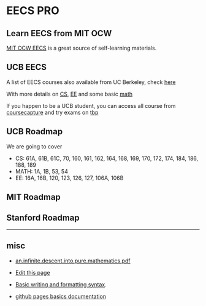 # EECS PRO

## Learn EECS from MIT OCW
[MIT OCW EECS](https://ocw.mit.edu/courses/electrical-engineering-and-computer-science/) is a great source of self-learning materials.

## UCB EECS
A list of EECS courses also available from UC Berkeley, check [here](https://inst.eecs.berkeley.edu/classes-eecs.html)

With more details on [CS](https://www2.eecs.berkeley.edu/Courses/CS/), [EE](https://www2.eecs.berkeley.edu/Courses/EE/) and some basic [math](https://math.berkeley.edu/courses/choosing/lowerdivcourses)

If you happen to be a UCB student, you can access all course from [coursecapture](https://coursecapture.berkeley.edu/) and try exams on [tbp](https://tbp.berkeley.edu/courses/)

## UCB Roadmap
We are going to cover
- CS: 61A, 61B, 61C, 70, 160, 161, 162, 164, 168, 169, 170, 172, 174, 184, 186, 188, 189
- MATH: 1A, 1B, 53, 54
- EE: 16A, 16B, 120, 123, 126, 127, 106A, 106B

## MIT Roadmap

## Stanford Roadmap

----

## misc
- [an.infinite.descent.into.pure.mathematics.pdf](https://github.com/eecsmap/eecsmap.github.io/files/8297538/an.infinite.descent.into.pure.mathematics.pdf)

- [Edit this page](https://github.com/eecsmap/eecsmap.github.io/edit/main/README.md)

- [Basic writing and formatting syntax](https://docs.github.com/en/github/writing-on-github/getting-started-with-writing-and-formatting-on-github/basic-writing-and-formatting-syntax).

- [github pages basics documentation](https://docs.github.com/categories/github-pages-basics/)
